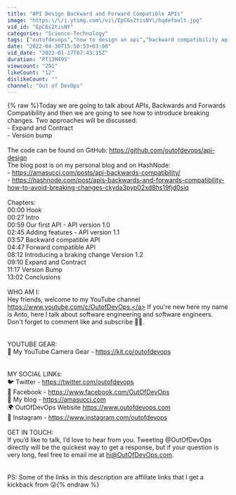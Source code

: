 ```yaml
---
title: "API Design Backward and Forward Compatible APIs"
image: "https:\/\/i.ytimg.com\/vi\/EpC6s2tisNY\/hqdefault.jpg"
vid_id: "EpC6s2tisNY"
categories: "Science-Technology"
tags: ["outofdevops","how to design an api","backward compatibility api"]
date: "2022-04-30T15:50:53+03:00"
vid_date: "2022-01-17T07:43:15Z"
duration: "PT13M49S"
viewcount: "291"
likeCount: "12"
dislikeCount: ""
channel: "Out of DevOps"
---
```

{% raw %}Today we are going to talk about APIs, Backwards and Forwards Compatibility and then we are going to see how to introduce breaking changes. Two approaches will be discussed:<br />- Expand and Contract<br />- Version bump<br /><br />The code can be found on GitHub: <a rel="nofollow" target="blank" href="https://github.com/outofdevops/api-design">https://github.com/outofdevops/api-design</a><br />The blog post is on my personal blog and on HashNode:<br />- <a rel="nofollow" target="blank" href="https://amasucci.com/posts/api-backwards-compatibility/">https://amasucci.com/posts/api-backwards-compatibility/</a><br />- <a rel="nofollow" target="blank" href="https://hashnode.com/post/apis-backwards-and-forwards-compatibility-how-to-avoid-breaking-changes-ckyda3pyp02xd8hs19fjd0siq">https://hashnode.com/post/apis-backwards-and-forwards-compatibility-how-to-avoid-breaking-changes-ckyda3pyp02xd8hs19fjd0siq</a><br /><br />Chapters:<br />00:00 Hook<br />00:27 Intro<br />00:59 Our first API - API version 1.0<br />02:45 Adding features - API version 1.1<br />03:57 Backward compatible API<br />04:47 Forward compatible API<br />08:12 Introducing a braking change Version 1.2<br />09:10 Expand and Contract<br />11:17 Version Bump<br />13:02 Conclusions<br /><br />WHO AM I:<br />Hey friends, welcome to my YouTube channel <a rel="nofollow" target="blank" href="https://www.youtube.com/c/OutofDevOps.">https://www.youtube.com/c/OutofDevOps.</a> If you're new here my name is Anto, here I talk about software engineering and software engineers. Don't forget to comment like and subscribe 👍🏻.<br /><br /><br />YOUTUBE GEAR:<br />🎥  My YouTube Camera Gear - <a rel="nofollow" target="blank" href="https://kit.co/outofdevops">https://kit.co/outofdevops</a><br /><br /><br />MY SOCIAL LINKs:<br />🐦  Twitter - <a rel="nofollow" target="blank" href="https://twitter.com/outofdevops">https://twitter.com/outofdevops</a><br />📘  Facebook - <a rel="nofollow" target="blank" href="https://www.facebook.com/OutOfDevOps">https://www.facebook.com/OutOfDevOps</a> <br />📰  My blog - <a rel="nofollow" target="blank" href="https://amasucci.com">https://amasucci.com</a><br />🌍  OutOfDevOps Website <a rel="nofollow" target="blank" href="https://www.outofdevops.com">https://www.outofdevops.com</a><br />📸  Instagram - <a rel="nofollow" target="blank" href="https://www.instagram.com/outofdevops">https://www.instagram.com/outofdevops</a><br /><br />GET IN TOUCH:<br />If you’d like to talk, I’d love to hear from you. Tweeting @OutOfDevOps directly will be the quickest way to get a response, but if your question is very long, feel free to email me at hi@OutOfDevOps.com. <br /><br /><br />PS: Some of the links in this description are affiliate links that I get a kickback from 😜{% endraw %}
